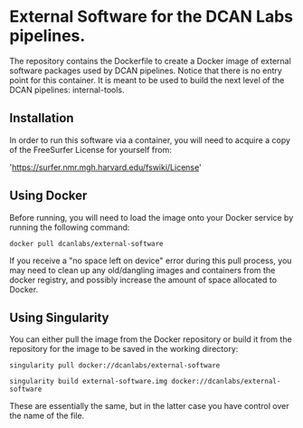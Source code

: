 # External Software for the DCAN Labs pipelines.
The repository contains the Dockerfile to create a Docker image of external
software packages used by DCAN pipelines. Notice that there is no entry point
for this container. It is meant to be used to build the next level of the DCAN
pipelines: internal-tools.


## Installation
In order to run this software via a container, you will need to acquire a copy
of the FreeSurfer License for yourself from:

'https://surfer.nmr.mgh.harvard.edu/fswiki/License'


## Using Docker
Before running, you will need to load the image onto your Docker service by
running the following command:
```
docker pull dcanlabs/external-software
```
If you receive a "no space left on device" error during this pull process, you
may need to clean up any old/dangling images and containers from the docker
registry, and possibly increase the amount of space allocated to Docker.

## Using Singularity
You can either pull the image from the Docker repository or build it from the
repository for the image to be saved in the working directory:
```
singularity pull docker://dcanlabs/external-software

singularity build external-software.img docker://dcanlabs/external-software
```
These are essentially the same, but in the latter case you have control over the
name of the file.



